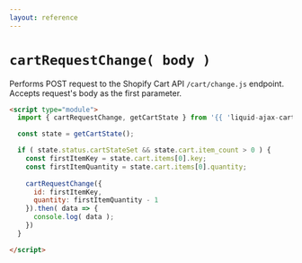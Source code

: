 ```yaml
---
layout: reference
---
```


# `cartRequestChange( body )`
Performs POST request to the Shopify Cart API `/cart/change.js` endpoint. Accepts request's body as the first parameter.

```html
<script type="module">
  import { cartRequestChange, getCartState } from '{{ 'liquid-ajax-cart.js' | asset_url }}'

  const state = getCartState();

  if ( state.status.cartStateSet && state.cart.item_count > 0 ) {
    const firstItemKey = state.cart.items[0].key;
    const firstItemQuantity = state.cart.items[0].quantity;
    
    cartRequestChange({ 
      id: firstItemKey,
      quantity: firstItemQuantity - 1
    }).then( data => {
      console.log( data );
    })
  }

</script>
```

